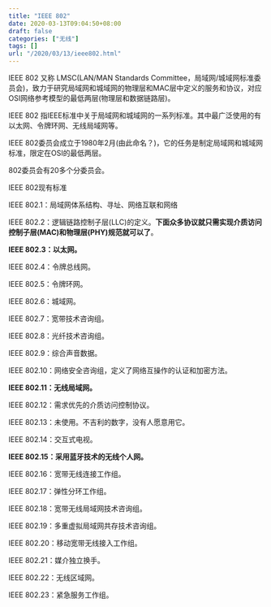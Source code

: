 ```yaml
---
title: "IEEE 802"
date: 2020-03-13T09:04:50+08:00
draft: false
categories: ["无线"]
tags: []
url: "/2020/03/13/ieee802.html"
---
```


IEEE 802 又称 LMSC(LAN/MAN Standards Committee，局域网/城域网标准委员会)，致力于研究局域网和城域网的物理层和MAC层中定义的服务和协议，对应OSI网络参考模型的最低两层(物理层和数据链路层)。

IEEE 802 指IEEE标准中关于局域网和城域网的一系列标准。其中最广泛使用的有以太网、令牌环网、无线局域网等。

IEEE 802委员会成立于1980年2月(由此命名？)，它的任务是制定局域网和城域网标准，限定在OSI的最低两层。

802委员会有20多个分委员会。

IEEE 802现有标准

IEEE 802.1：局域网体系结构、寻址、网络互联和网络

IEEE 802.2：逻辑链路控制子层(LLC)的定义。**下面众多协议就只需实现介质访问控制子层(MAC)和物理层(PHY)规范就可以了**。

**IEEE 802.3：以太网。**

IEEE 802.4：令牌总线网。

IEEE 802.5：令牌环网。

IEEE 802.6：城域网。

IEEE 802.7：宽带技术咨询组。

IEEE 802.8：光纤技术咨询组。

IEEE 802.9：综合声音数据。

IEEE 802.10：网络安全咨询组，定义了网络互操作的认证和加密方法。

**IEEE 802.11：无线局域网。**

IEEE 802.12：需求优先的介质访问控制协议。

IEEE 802.13：未使用。不吉利的数字，没有人愿意用它。

IEEE 802.14：交互式电视。

**IEEE 802.15：采用蓝牙技术的无线个人网。**

IEEE 802.16：宽带无线连接工作组。

IEEE 802.17：弹性分环工作组。

IEEE 802.18：宽带无线局域网技术咨询组。

IEEE 802.19：多重虚拟局域网共存技术咨询组。

IEEE 802.20：移动宽带无线接入工作组。

IEEE 802.21：媒介独立换手。

IEEE 802.22：无线区域网。

IEEE 802.23：紧急服务工作组。
